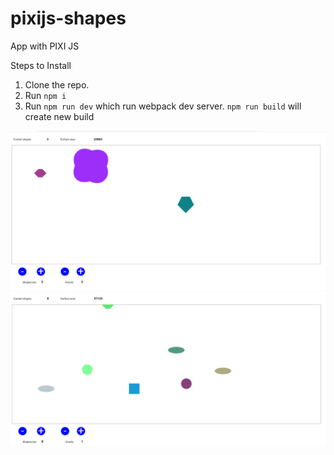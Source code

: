 # pixijs-shapes
App with PIXI JS

Steps to Install

1. Clone the repo.
2. Run `npm i`
3. Run `npm run dev` which run webpack dev server. 
`npm run build` will create new build

![Alt text](/screenshots/Screenshot_1.png?raw=true "1")
![Alt text](/screenshots/Screenshot_2.png?raw=true "2")
